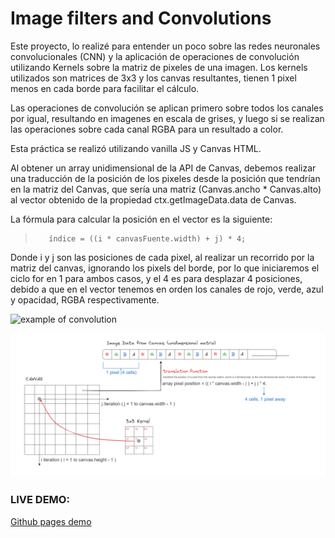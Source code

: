 
# Image filters and Convolutions

Este proyecto, lo realizé para entender un poco sobre las redes neuronales convolucionales (CNN) y la aplicación de operaciones de convolución utilizando Kernels sobre la matriz de pixeles de una imagen.
Los kernels utilizados son matrices de 3x3 y los canvas resultantes, tienen 1 pixel menos en cada borde para facilitar el cálculo.

Las operaciones de convolución se aplican primero sobre todos los canales por igual, resultando en imagenes en escala de grises, y luego si se realizan las operaciones sobre cada canal RGBA para un resultado a color.

Esta práctica se realizó utilizando vanilla JS y Canvas HTML.

Al obtener un array unidimensional de la API de Canvas, debemos realizar una traducción de la posición de los pixeles desde la posición que tendrían en la matriz del Canvas, que sería una matriz (Canvas.ancho * Canvas.alto) al vector obtenido de la propiedad ctx.getImageData.data de Canvas.

La fórmula para calcular la posición en el vector es la siguiente:
>        índice = ((i * canvasFuente.width) + j) * 4;

Donde i y j son las posiciones de cada pixel, al realizar un recorrido por la matriz del canvas, ignorando los pixels del borde, por lo que iniciaremos el ciclo for en 1 para ambos casos, y el 4 es para desplazar 4 posiciones, debido a que en el vector tenemos en orden los canales de rojo, verde, azul y opacidad, RGBA respectivamente.

![example of convolution](https://miro.medium.com/v2/resize:fit:720/format:webp/1*-OM6jQTMNACDX2vAh_lvMQ.png)

![example of convolution](https://github.com/NeroDovahkiin/convolutionCanvas/blob/master/img/example.png)

### LIVE DEMO:
[Github pages demo](https://nerodovahkiin.github.io/convolutionCanvas/)
